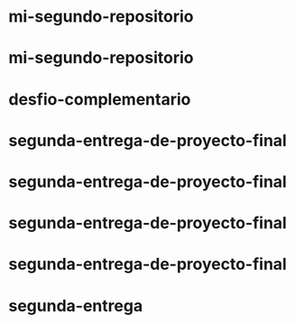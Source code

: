 # mi-segundo-repositorio
# mi-segundo-repositorio
# desfio-complementario
# segunda-entrega-de-proyecto-final
# segunda-entrega-de-proyecto-final
# segunda-entrega-de-proyecto-final
# segunda-entrega-de-proyecto-final
# segunda-entrega
